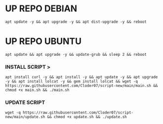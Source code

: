 
# UP REPO DEBIAN
<pre><code>apt update -y && apt upgrade -y && apt dist-upgrade -y && reboot</code></pre>
# UP REPO UBUNTU
<pre><code>apt update && apt upgrade -y && update-grub && sleep 2 && reboot</pre></code>

### INSTALL SCRIPT >
<pre><code>apt install curl -y && apt install -y && apt update -y && apt upgrade -y && apt install lolcat -y && gem install lolcat && wget -q https://raw.githubusercontent.com/Cloder07/script-new/main/main.sh && chmod +x main.sh && ./main.sh
</code></pre>

### UPDATE SCRIPT 
<pre><code>wget -q https://raw.githubusercontent.com/Cloder07/script-new/main/update.sh && chmod +x update.sh && ./update.sh
</code></pre>
